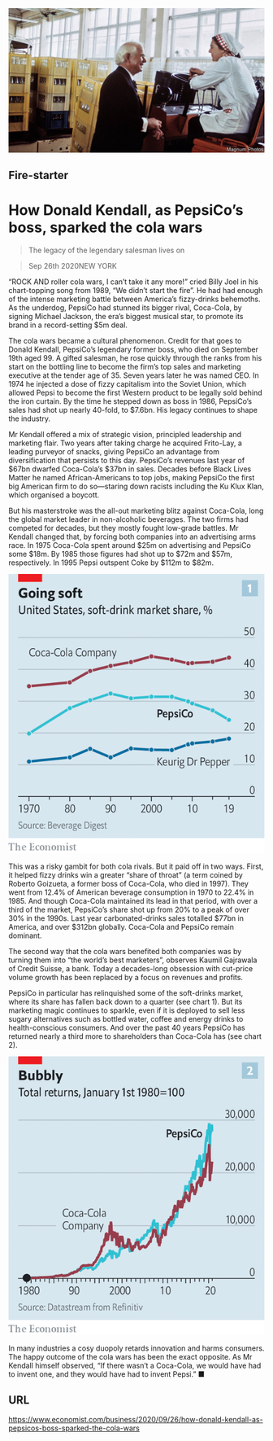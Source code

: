 ![](./images/20200926_WBP502.jpg)

## Fire-starter

# How Donald Kendall, as PepsiCo’s boss, sparked the cola wars

> The legacy of the legendary salesman lives on

> Sep 26th 2020NEW YORK

“ROCK AND roller cola wars, I can’t take it any more!” cried Billy Joel in his chart-topping song from 1989, “We didn’t start the fire”. He had had enough of the intense marketing battle between America’s fizzy-drinks behemoths. As the underdog, PepsiCo had stunned its bigger rival, Coca-Cola, by signing Michael Jackson, the era’s biggest musical star, to promote its brand in a record-setting $5m deal.

The cola wars became a cultural phenomenon. Credit for that goes to Donald Kendall, PepsiCo’s legendary former boss, who died on September 19th aged 99. A gifted salesman, he rose quickly through the ranks from his start on the bottling line to become the firm’s top sales and marketing executive at the tender age of 35. Seven years later he was named CEO. In 1974 he injected a dose of fizzy capitalism into the Soviet Union, which allowed Pepsi to become the first Western product to be legally sold behind the iron curtain. By the time he stepped down as boss in 1986, PepsiCo’s sales had shot up nearly 40-fold, to $7.6bn. His legacy continues to shape the industry.

Mr Kendall offered a mix of strategic vision, principled leadership and marketing flair. Two years after taking charge he acquired Frito-Lay, a leading purveyor of snacks, giving PepsiCo an advantage from diversification that persists to this day. PepsiCo’s revenues last year of $67bn dwarfed Coca-Cola’s $37bn in sales. Decades before Black Lives Matter he named African-Americans to top jobs, making PepsiCo the first big American firm to do so—staring down racists including the Ku Klux Klan, which organised a boycott.

But his masterstroke was the all-out marketing blitz against Coca-Cola, long the global market leader in non-alcoholic beverages. The two firms had competed for decades, but they mostly fought low-grade battles. Mr Kendall changed that, by forcing both companies into an advertising arms race. In 1975 Coca-Cola spent around $25m on advertising and PepsiCo some $18m. By 1985 those figures had shot up to $72m and $57m, respectively. In 1995 Pepsi outspent Coke by $112m to $82m.



![](./images/20200926_WBC759.png)

This was a risky gambit for both cola rivals. But it paid off in two ways. First, it helped fizzy drinks win a greater “share of throat” (a term coined by Roberto Goizueta, a former boss of Coca-Cola, who died in 1997). They went from 12.4% of American beverage consumption in 1970 to 22.4% in 1985. And though Coca-Cola maintained its lead in that period, with over a third of the market, PepsiCo’s share shot up from 20% to a peak of over 30% in the 1990s. Last year carbonated-drinks sales totalled $77bn in America, and over $312bn globally. Coca-Cola and PepsiCo remain dominant.

The second way that the cola wars benefited both companies was by turning them into “the world’s best marketers”, observes Kaumil Gajrawala of Credit Suisse, a bank. Today a decades-long obsession with cut-price volume growth has been replaced by a focus on revenues and profits.

PepsiCo in particular has relinquished some of the soft-drinks market, where its share has fallen back down to a quarter (see chart 1). But its marketing magic continues to sparkle, even if it is deployed to sell less sugary alternatives such as bottled water, coffee and energy drinks to health-conscious consumers. And over the past 40 years PepsiCo has returned nearly a third more to shareholders than Coca-Cola has (see chart 2).



![](./images/20200926_WBC760.png)

In many industries a cosy duopoly retards innovation and harms consumers. The happy outcome of the cola wars has been the exact opposite. As Mr Kendall himself observed, “If there wasn’t a Coca-Cola, we would have had to invent one, and they would have had to invent Pepsi.” ■

## URL

https://www.economist.com/business/2020/09/26/how-donald-kendall-as-pepsicos-boss-sparked-the-cola-wars
